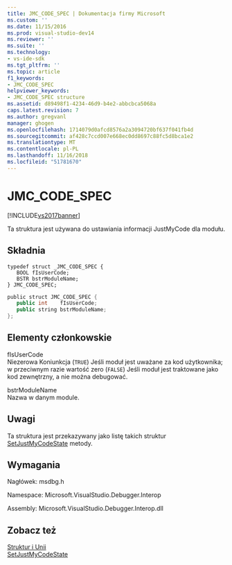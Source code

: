 ```yaml
---
title: JMC_CODE_SPEC | Dokumentacja firmy Microsoft
ms.custom: ''
ms.date: 11/15/2016
ms.prod: visual-studio-dev14
ms.reviewer: ''
ms.suite: ''
ms.technology:
- vs-ide-sdk
ms.tgt_pltfrm: ''
ms.topic: article
f1_keywords:
- JMC_CODE_SPEC
helpviewer_keywords:
- JMC_CODE_SPEC structure
ms.assetid: d89498f1-4234-46d9-b4e2-abbcbca5068a
caps.latest.revision: 7
ms.author: gregvanl
manager: ghogen
ms.openlocfilehash: 1714079d0afcd8576a2a3094720bf637f041fb4d
ms.sourcegitcommit: af428c7ccd007e668ec0dd8697c88fc5d8bca1e2
ms.translationtype: MT
ms.contentlocale: pl-PL
ms.lasthandoff: 11/16/2018
ms.locfileid: "51781670"
---
```

# <a name="jmccodespec"></a>JMC_CODE_SPEC
[!INCLUDE[vs2017banner](../../../includes/vs2017banner.md)]

Ta struktura jest używana do ustawiania informacji JustMyCode dla modułu.  
  
## <a name="syntax"></a>Składnia  
  
```cpp#  
typedef struct _JMC_CODE_SPEC {  
   BOOL fIsUserCode;  
   BSTR bstrModuleName;  
} JMC_CODE_SPEC;  
```  
  
```csharp  
public struct JMC_CODE_SPEC {  
   public int    fIsUserCode;  
   public string bstrModuleName;  
};  
```  
  
## <a name="members"></a>Elementy członkowskie  
 fIsUserCode  
 Niezerowa Koniunkcja (`TRUE`) Jeśli moduł jest uważane za kod użytkownika; w przeciwnym razie wartość zero (`FALSE`) Jeśli moduł jest traktowane jako kod zewnętrzny, a nie można debugować.  
  
 bstrModuleName  
 Nazwa w danym module.  
  
## <a name="remarks"></a>Uwagi  
 Ta struktura jest przekazywany jako listę takich struktur [SetJustMyCodeState](../../../extensibility/debugger/reference/idebugengine3-setjustmycodestate.md) metody.  
  
## <a name="requirements"></a>Wymagania  
 Nagłówek: msdbg.h  
  
 Namespace: Microsoft.VisualStudio.Debugger.Interop  
  
 Assembly: Microsoft.VisualStudio.Debugger.Interop.dll  
  
## <a name="see-also"></a>Zobacz też  
 [Struktur i Unii](../../../extensibility/debugger/reference/structures-and-unions.md)   
 [SetJustMyCodeState](../../../extensibility/debugger/reference/idebugengine3-setjustmycodestate.md)

